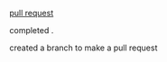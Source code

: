 
[pull request](https://github.com/aliwalid96/madlib-cli/pull/2)

completed .

created a branch to make a pull request
